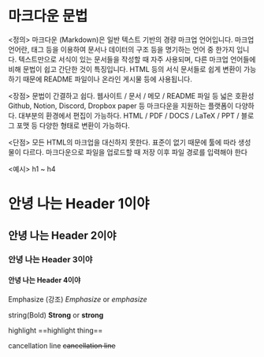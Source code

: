# 마크다운 문법

<정의>
마크다운 (Markdown)은 일반 텍스트 기반의 경량 마크업 언어입니다. 마크업 언어란, 태그 등을 이용하여 문서나 데이터의 구조 등을 명기하는 언어 중 한가지 입니다.
텍스트만으로 서식이 있는 문서들을 작성할 때 자주 사용되며, 다른 마크업 언어들에 비해 문법이 쉽고 간단한 것이 특징입니다.
HTML 등의 서식 문서들로 쉽게 변환이 가능하기 때문에 README 파일이나 온라인 게시물 등에 사용됩니다.

<장점>
문법이 간결하고 쉽다.
웹사이트 / 문서 / 메모 / README 파일 등 넓은 호환성
Github, Notion, Discord, Dropbox paper 등 마크다운을 지원하는 플랫폼이 다양하다.
대부분의 환경에서 편집이 가능하다.
HTML / PDF / DOCS / LaTeX / PPT / 블로그 포맷 등 다양한 형태로 변환이 가능하다.

<단점>
모든 HTML의 마크업을 대신하지 못한다.
표준이 없기 때문에 툴에 따라 생성물이 다르다.
마크다운으로 파일을 업로드할 때 저장 이후 파일 경로를 입력해야 한다

<예시>
h1 ~ h4

# 안녕 나는 Header 1이야

## 안녕 나는 Header 2이야

### 안녕 나는 Header 3이야

#### 안녕 나는 Header 4이야

Emphasize (강조)
_Emphasize_ or _emphasize_

string(Bold)
**Strong** or **strong**

highlight
==highlight thing==

cancellation line
~~cancellation line~~

<!-- index.html 을 내것으로 변경하기 -->
<!-- 프로필 이미지 대체 텍스트도 변경하기 -->

<!-- 과제할 땐 상대경로 쓰기 -->
